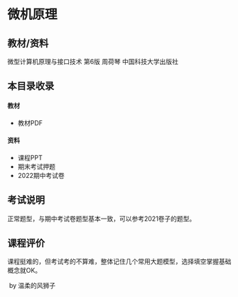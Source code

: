 # 微机原理

## 教材/资料

微型计算机原理与接口技术 第6版 周荷琴 中国科技大学出版社



## 本目录收录

#### 教材

- 教材PDF

#### 资料

- 课程PPT
- 期末考试押题
- 2022期中考试卷



## 考试说明

正常题型，与期中考试卷题型基本一致，可以参考2021卷子的题型。



## 课程评价

课程挺难的，但考试考的不算难，整体记住几个常用大题模型，选择填空掌握基础概念就OK。

​																																													by 温柔的风狮子

